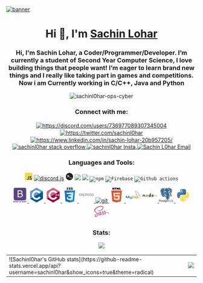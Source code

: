 [![banner](https://media.discordapp.net/attachments/773005768458764349/826873462802219028/sachin.jpg?width=1203&height=500)](https://sachinl0har.me)

<h1 align="center">Hi 👋, I'm <a href="https://www.linkedin.com/in/sachinl0har/" target="_blank">Sachin Lohar</a></h1>
<h3 align="center">Hi, I'm Sachin Lohar, a Coder/Programmer/Developer. I’m currently a student of Second Year Computer Science, I love building things that people want! I’m eager to learn brand new things and I really like taking part in games and competitions. Now i am Currently working in C/C++, Java and Python</h3>
<p align="center"> <img src="https://komarev.com/ghpvc/?username=sachinl0har-ops-cyber" alt="sachinl0har-ops-cyber" /> </p>


<h3 align="center">Connect with me:</h3>
<p align="center">
<a href="https://discord.com/users/736977089307345004" target="blank"><img align="center" src="https://cdn.jsdelivr.net/npm/simple-icons@3.0.1/icons/discord.svg" alt="https://discord.com/users/736977089307345004" height="30" width="40" /></a>
	<a href="https://twitter.com/sachinl0har" target="blank"><img align="center" src="https://cdn.jsdelivr.net/npm/simple-icons@3.0.1/icons/twitter.svg" alt="https://twitter.com/sachinl0har" height="30" width="40" /></a>
	<a href="https://www.linkedin.com/in/sachin-lohar-20b957205/" target="blank"><img align="center" src="https://cdn.jsdelivr.net/npm/simple-icons@3.0.1/icons/linkedin.svg" alt="https://www.linkedin.com/in/sachin-lohar-20b957205/" height="30" width="40" /></a>
	<a href="https://stackoverflow.com/users/15559115/sachin-lohar" target="blank">
  <img align="center" alt="sachinl0har stack overflow" height="30" width="40" src="https://cdn.jsdelivr.net/npm/simple-icons@v3/icons/stackoverflow.svg" />
</a>
	<a href="https://www.instagram.com/sachinl0har/" target="blank">
  <img align="center" alt="sachinl0har Insta" height="30" width="40" src="https://cdn.jsdelivr.net/npm/simple-icons@v3/icons/instagram.svg" />
</a>

<a href="https://mail.google.com/mail/u/0/?fs=1&to=sachin.l0har0424@gmail.com&tf=cm">
  <img align="center" alt="Sachin L0har Email" height="30" width="40" src="https://cdn.jsdelivr.net/npm/simple-icons@v3/icons/gmail.svg" />
</a>

</p>

<h3 align="center">Languages and Tools:</h3>
<p align="center">
<code><img height="20" src="https://raw.githubusercontent.com/github/explore/80688e429a7d4ef2fca1e82350fe8e3517d3494d/topics/javascript/javascript.png"></code>
<a href="https://discord.js.org"><img src="https://cdn.discordapp.com/attachments/740865034887888996/740865173065170994/logo-square.png" width="20" alt="discord.js" /></a>
<code><img height="20" src="https://raw.githubusercontent.com/github/explore/80688e429a7d4ef2fca1e82350fe8e3517d3494d/topics/terminal/terminal.png"></code>
<code><img height="20" src="https://img.shields.io/badge/-Nodejs-43853d?style=flat-square&logo=Node.js&logoColor=white"/></code>
<code><img height="20" src="https://img.shields.io/badge/-Heroku-430098?style=flat-square&logo=heroku&logoColor=white" /></code>
<code><img alt="npm" src="https://img.shields.io/badge/-NPM-CB3837?style=flat-square&logo=npm&logoColor=white" /></code>
<code><img alt="Firebase" src="https://img.shields.io/badge/-Firebase-fcc603?style=flat-square&logo=firebase&logoColor=white"/></code>
<code><img alt="Github actions" src="https://img.shields.io/badge/-Github_Actions-2088FF?style=flat-square&logo=github-actions&logoColor=white" /></code></p>
<p align="center">
<a href="https://getbootstrap.com" target="_blank"> <img src="https://raw.githubusercontent.com/devicons/devicon/master/icons/bootstrap/bootstrap-plain-wordmark.svg" alt="bootstrap" width="40" height="40"/> </a> <a href="https://www.cprogramming.com/" target="_blank"> <img src="https://raw.githubusercontent.com/devicons/devicon/master/icons/c/c-original.svg" alt="c" width="40" height="40"/> </a> <a href="https://www.w3schools.com/cpp/" target="_blank"> <img src="https://raw.githubusercontent.com/devicons/devicon/master/icons/cplusplus/cplusplus-original.svg" alt="cplusplus" width="40" height="40"/> </a> <a href="https://www.w3schools.com/css/" target="_blank"> <img src="https://raw.githubusercontent.com/devicons/devicon/master/icons/css3/css3-original-wordmark.svg" alt="css3" width="40" height="40"/> </a> <a href="https://expressjs.com" target="_blank"> <img src="https://raw.githubusercontent.com/devicons/devicon/master/icons/express/express-original-wordmark.svg" alt="express" width="40" height="40"/> </a> </a> <a href="https://git-scm.com/" target="_blank"> <img src="https://www.vectorlogo.zone/logos/git-scm/git-scm-icon.svg" alt="git" width="40" height="40"/> </a> <a href="https://www.w3.org/html/" target="_blank"> <img src="https://raw.githubusercontent.com/devicons/devicon/master/icons/html5/html5-original-wordmark.svg" alt="html5" width="40" height="40"/> </a>  <img src="https://raw.githubusercontent.com/devicons/devicon/master/icons/mysql/mysql-original-wordmark.svg" alt="mysql" width="40" height="40"/> </a> <a href="https://nodejs.org" target="_blank"> <img src="https://raw.githubusercontent.com/devicons/devicon/master/icons/nodejs/nodejs-original-wordmark.svg" alt="nodejs" width="40" height="40"/> </a> <a href="https://www.postgresql.org" target="_blank"> <img src="https://raw.githubusercontent.com/devicons/devicon/master/icons/postgresql/postgresql-original-wordmark.svg" alt="postgresql" width="40" height="40"/> </a> <a href="https://www.python.org" target="_blank"> <img src="https://raw.githubusercontent.com/devicons/devicon/master/icons/python/python-original.svg" alt="python" width="40" height="40"/> </a> <a href="https://sass-lang.com" target="_blank"> <img src="https://raw.githubusercontent.com/devicons/devicon/master/icons/sass/sass-original.svg" alt="sass" width="40" height="40"/> </a> </p>

<h3 align="center">Stats:</h3>


<div align="center"><img src="https://github-profile-trophy.vercel.app/?username=sachinl0har&theme=dracula&count_private=true"></div>

<table width="100%" align="center">
  <tr>
    <td>
![Sachinl0har's GitHub stats](https://github-readme-stats.vercel.app/api?username=sachinl0har&show_icons=true&theme=radical)
 </td>
 <td> <img height="180em" src="https://github-readme-stats.vercel.app/api/top-langs/?username=sachinl0har&show_icons=true&hide_border=true&layout=compact&langs_count=8&theme=tokyonight"/> </td>
  </tr>
 <table>

	 
